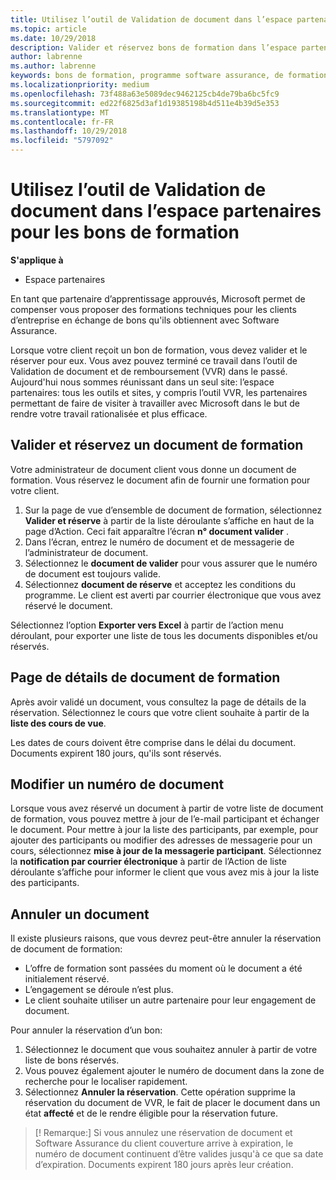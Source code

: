 ```yaml
---
title: Utilisez l’outil de Validation de document dans l’espace partenaires pour les bons de formation | L’espace partenaires
ms.topic: article
ms.date: 10/29/2018
description: Valider et réservez bons de formation dans l’espace partenaires
author: labrenne
ms.author: labrenne
keywords: bons de formation, programme software assurance, de formation, valider les documents, document de réserve
ms.localizationpriority: medium
ms.openlocfilehash: 73f488a63e5089dec9462125cb4de79ba6bc5fc9
ms.sourcegitcommit: ed22f6825d3af1d19385198b4d511e4b39d5e353
ms.translationtype: MT
ms.contentlocale: fr-FR
ms.lasthandoff: 10/29/2018
ms.locfileid: "5797092"
---
```

# <a name="use-the-voucher-validation-tool-in-partner-center-for-training-vouchers"></a>Utilisez l’outil de Validation de document dans l’espace partenaires pour les bons de formation

**S'applique à**

- Espace partenaires

En tant que partenaire d’apprentissage approuvés, Microsoft permet de compenser vous proposer des formations techniques pour les clients d’entreprise en échange de bons qu'ils obtiennent avec Software Assurance. 

Lorsque votre client reçoit un bon de formation, vous devez valider et le réserver pour eux. Vous avez pouvez terminé ce travail dans l’outil de Validation de document et de remboursement (VVR) dans le passé. Aujourd'hui nous sommes réunissant dans un seul site: l’espace partenaires: tous les outils et sites, y compris l’outil VVR, les partenaires permettant de faire de visiter à travailler avec Microsoft dans le but de rendre votre travail rationalisée et plus efficace.

## <a name="validate-and-reserve-a-training-voucher"></a>Valider et réservez un document de formation

Votre administrateur de document client vous donne un document de formation. Vous réservez le document afin de fournir une formation pour votre client.

1.  Sur la page de vue d’ensemble de document de formation, sélectionnez **Valider et réserve** à partir de la liste déroulante s’affiche en haut de la page d’Action. Ceci fait apparaître l’écran **n° document valider** .
2.  Dans l’écran, entrez le numéro de document et de messagerie de l’administrateur de document.
3.  Sélectionnez le **document de valider** pour vous assurer que le numéro de document est toujours valide. 
4.  Sélectionnez **document de réserve** et acceptez les conditions du programme. Le client est averti par courrier électronique que vous avez réservé le document.

Sélectionnez l’option **Exporter vers Excel** à partir de l’action menu déroulant, pour exporter une liste de tous les documents disponibles et/ou réservés.

## <a name="training-voucher-details-page"></a>Page de détails de document de formation

Après avoir validé un document, vous consultez la page de détails de la réservation. Sélectionnez le cours que votre client souhaite à partir de la **liste des cours de vue**. 

Les dates de cours doivent être comprise dans le délai du document. Documents expirent 180 jours, qu'ils sont réservés.

## <a name="modify-a-voucher"></a>Modifier un numéro de document

Lorsque vous avez réservé un document à partir de votre liste de document de formation, vous pouvez mettre à jour de l’e-mail participant et échanger le document. Pour mettre à jour la liste des participants, par exemple, pour ajouter des participants ou modifier des adresses de messagerie pour un cours, sélectionnez **mise à jour de la messagerie participant**. Sélectionnez la **notification par courrier électronique** à partir de l’Action de liste déroulante s’affiche pour informer le client que vous avez mis à jour la liste des participants. 

## <a name="cancel-a-voucher"></a>Annuler un document 

Il existe plusieurs raisons, que vous devrez peut-être annuler la réservation de document de formation: 
- L’offre de formation sont passées du moment où le document a été initialement réservé.
- L’engagement se déroule n’est plus.
- Le client souhaite utiliser un autre partenaire pour leur engagement de document.

Pour annuler la réservation d’un bon:

1.  Sélectionnez le document que vous souhaitez annuler à partir de votre liste de bons réservés.
2.  Vous pouvez également ajouter le numéro de document dans la zone de recherche pour le localiser rapidement.
3.  Sélectionnez **Annuler la réservation**. Cette opération supprime la réservation du document de VVR, le fait de placer le document dans un état **affecté** et de le rendre éligible pour la réservation future.

>[! Remarque:] Si vous annulez une réservation de document et Software Assurance du client couverture arrive à expiration, le numéro de document continuent d’être valides jusqu'à ce que sa date d’expiration. Documents expirent 180 jours après leur création.


